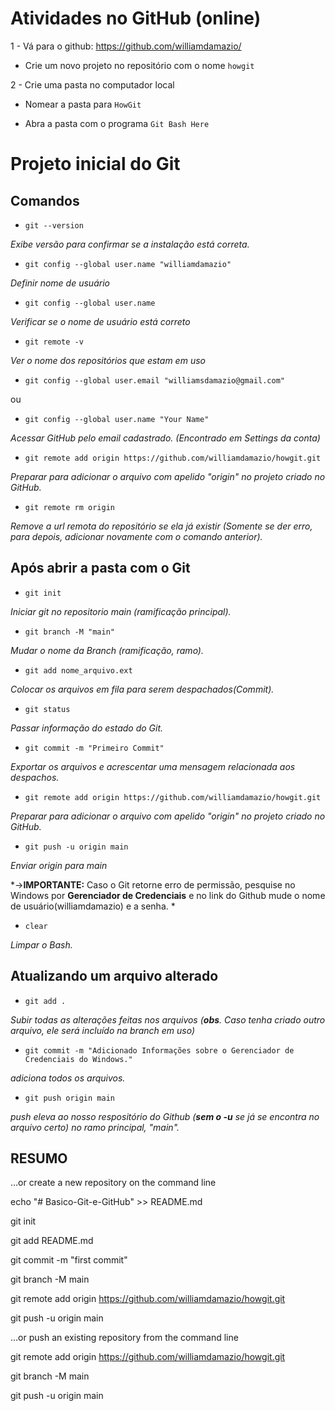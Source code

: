 # Atividades no GitHub (online)

1 - Vá para o github: https://github.com/williamdamazio/

- Crie um novo projeto no repositório com o nome `howgit`

2 - Crie uma pasta no computador local

- Nomear a pasta para `HowGit`

- Abra a pasta com o programa `Git Bash Here`

# Projeto inicial do Git

## Comandos

- `git --version`

*Exibe versão para confirmar se a instalação está correta.* 

- `git config --global user.name "williamdamazio"`

*Definir nome de usuário*

- `git config --global user.name`

*Verificar se o nome de usuário está correto*

- `git remote -v`

*Ver o nome dos repositórios que estam em uso*

- `git config --global user.email "williamsdamazio@gmail.com"`

ou

- `git config --global user.name "Your Name"`

*Acessar GitHub pelo email cadastrado. (Encontrado em Settings da conta)*

- `git remote add origin https://github.com/williamdamazio/howgit.git`

*Preparar para adicionar o arquivo com apelido "origin" no projeto criado no GitHub.*

- `git remote rm origin`

*Remove a url remota do repositório se ela já existir (Somente se der erro, para depois, adicionar novamente com o comando anterior).*


## Após abrir a pasta com o Git

- `git init`

*Iniciar git no repositorio main (ramificação principal).*

- `git branch -M "main"`

*Mudar o nome da Branch (ramificação, ramo).*

- `git add nome_arquivo.ext`

*Colocar os arquivos em fila para serem despachados(Commit).*

- `git status`

*Passar informação do estado do Git.*

- `git commit -m "Primeiro Commit"`

*Exportar os arquivos e acrescentar uma mensagem relacionada aos despachos.*

- `git remote add origin https://github.com/williamdamazio/howgit.git`

*Preparar para adicionar o arquivo com apelido "origin" no projeto criado no GitHub.*

- `git push -u origin main`

*Enviar origin para main*

*->**IMPORTANTE:** Caso o Git retorne erro de permissão, pesquise no Windows por **Gerenciador de Credenciais** e no link do Github mude o nome de usuário(williamdamazio) e a senha. *

- `clear`

*Limpar o Bash.*

## Atualizando um arquivo alterado

- `git add .`

*Subir todas as alterações feitas nos arquivos (**obs**. Caso tenha criado outro arquivo, ele será incluído na branch em uso)*

- `git commit -m "Adicionado Informações sobre o Gerenciador de Credenciais do Windows."`

*adiciona todos os arquivos.*

- `git push origin main`

*push eleva ao nosso respositório do Github (**sem o -u** se já se encontra no arquivo certo) no ramo principal, "main".*

## RESUMO

…or create a new repository on the command line

echo "# Basico-Git-e-GitHub" >> README.md

git init

git add README.md

git commit -m "first commit"

git branch -M main

git remote add origin 
https://github.com/williamdamazio/howgit.git

git push -u origin main




…or push an existing repository from the command line

git remote add origin 
https://github.com/williamdamazio/howgit.git

git branch -M main

git push -u origin main
